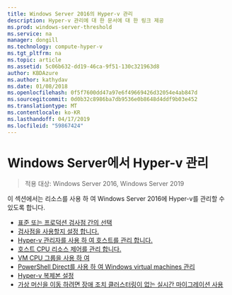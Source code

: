```yaml
---
title: Windows Server 2016의 Hyper-v 관리
description: Hyper-v 관리에 대 한 문서에 대 한 링크 제공
ms.prod: windows-server-threshold
ms.service: na
manager: dongill
ms.technology: compute-hyper-v
ms.tgt_pltfrm: na
ms.topic: article
ms.assetid: 5c06b632-dd19-46ca-9f51-130c321963d8
author: KBDAzure
ms.author: kathydav
ms.date: 01/08/2018
ms.openlocfilehash: 0f5f7600dd47a97e6f49669426d32054e4ab847d
ms.sourcegitcommit: 0d0b32c8986ba7db9536e0b8648d4ddf9b03e452
ms.translationtype: MT
ms.contentlocale: ko-KR
ms.lasthandoff: 04/17/2019
ms.locfileid: "59867424"
---
```

# <a name="manage-hyper-v-on-windows-server"></a>Windows Server에서 Hyper-v 관리

>적용 대상: Windows Server 2016, Windows Server 2019

이 섹션에서는 리소스를 사용 하 여 Windows Server 2016에 Hyper-v를 관리할 수 있도록 합니다.

- [표준 또는 프로덕션 검사점 간의 선택](Choose-between-standard-or-production-checkpoints-in-Hyper-V.md)  
- [검사점을 사용할지 설정 합니다.](Enable-or-disable-checkpoints-in-Hyper-V.md) 
- [Hyper-v 관리자를 사용 하 여 호스트를 관리 합니다.](Remotely-manage-Hyper-V-hosts.md)
- [호스트 CPU 리소스 제어를 관리 합니다.](manage-hyper-v-minroot-2016.md)
- [VM CPU 그룹을 사용 하 여](manage-hyper-v-cpugroups.md)
- [PowerShell Direct를 사용 하 여 Windows virtual machines 관리](Manage-Windows-virtual-machines-with-PowerShell-Direct.md)  
- [Hyper-v 복제본 설정](Set-up-Hyper-V-Replica.md)
- [가상 머신을 이동 하려면 장애 조치 클러스터링이 없는 실시간 마이그레이션 사용](Use-live-migration-without-Failover-Clustering-to-move-a-virtual-machine.md)
  


